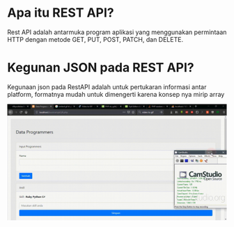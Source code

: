 # Apa itu REST API?
Rest API adalah antarmuka program aplikasi yang menggunakan permintaan HTTP dengan metode GET, PUT, POST, PATCH, dan DELETE.

# Kegunan JSON pada REST API?
Kegunaan json pada RestAPI adalah untuk pertukaran informasi antar platform, formatnya mudah untuk dimengerti karena konsep nya mirip array

![](demo.gif)